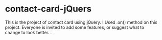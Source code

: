 
# contact-card-jQuers
This is the project of contact card using jQuery.
I Used .on() method on this project.
Everyone is invited to add some features, or suggest what to change to look better.
.
